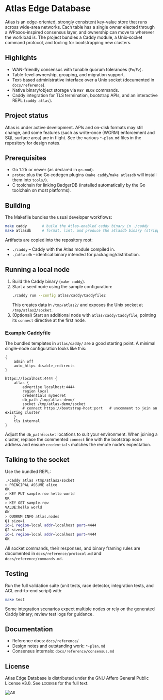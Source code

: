 # Atlas Edge Database

Atlas is an edge-oriented, strongly consistent key-value store that runs across wide-area networks. Each table has a
single owner elected through a WPaxos-inspired consensus layer, and ownership can move to wherever the workload is. The
project bundles a Caddy module, a Unix-socket command protocol, and tooling for bootstrapping new clusters.

## Highlights
- WAN-friendly consensus with tunable quorum tolerances (`Fn`/`Fz`).
- Table-level ownership, grouping, and migration support.
- Text-based administrative interface over a Unix socket (documented in `docs/reference`).
- Native binary/object storage via `KEY BLOB` commands.
- Caddy integration for TLS termination, bootstrap APIs, and an interactive REPL (`caddy atlas`).

## Project status
Atlas is under active development. APIs and on-disk formats may still change, and some features (such as write-once (WORM)
enforcement and SQL surface area) are in flight. See the various `*-plan.md` files in the repository for design notes.

## Prerequisites
- Go 1.25 or newer (as declared in `go.mod`).
- `protoc` plus the Go codegen plugins (`make caddy`/`make atlasdb` will install them into `tools/`).
- C toolchain for linking BadgerDB (installed automatically by the Go toolchain on most platforms).

## Building
The Makefile bundles the usual developer workflows:

```sh
make caddy       # build the Atlas-enabled caddy binary in ./caddy
make atlasdb     # format, lint, and produce the atlasdb binary (stripped caddy build)
```

Artifacts are copied into the repository root:
- `./caddy` – Caddy with the Atlas module compiled in.
- `./atlasdb` – identical binary intended for packaging/distribution.

## Running a local node
1. Build the Caddy binary (`make caddy`).
2. Start a seed node using the sample configuration:
   ```sh
   ./caddy run --config atlas/caddy/Caddyfile2
   ```
   This creates data in `/tmp/atlas2/` and exposes the Unix socket at `/tmp/atlas2/socket`.
3. (Optional) Start an additional node with `atlas/caddy/Caddyfile`, pointing its `connect` directive at the first node.

### Example Caddyfile
The bundled templates in `atlas/caddy/` are a good starting point. A minimal single-node configuration looks like this:

```caddyfile
{
    admin off
    auto_https disable_redirects
}

https://localhost:4444 {
    atlas {
        advertise localhost:4444
        region local
        credentials mySecret
        db_path /tmp/atlas-demo/
        socket /tmp/atlas-demo/socket
        # connect https://bootstrap-host:port   # uncomment to join an existing cluster
    }
    tls internal
}
```

Adjust the `db_path`/`socket` locations to suit your environment. When joining a cluster, replace the commented `connect`
line with the bootstrap node address and ensure `credentials` matches the remote node’s expectation.

## Talking to the socket
Use the bundled REPL:

```sh
./caddy atlas /tmp/atlas2/socket
> PRINCIPAL ASSUME alice
OK
> KEY PUT sample.row hello world
OK
> KEY GET sample.row
VALUE:hello world
OK
> QUORUM INFO atlas.nodes
Q1 size=1
id=1 region=local addr=localhost port=4444
Q2 size=1
id=1 region=local addr=localhost port=4444
OK
```

All socket commands, their responses, and binary framing rules are documented in `docs/reference/protocol.md` and
`docs/reference/commands.md`.

## Testing
Run the full validation suite (unit tests, race detector, integration tests, and ACL end-to-end script) with:

```sh
make test
```

Some integration scenarios expect multiple nodes or rely on the generated Caddy binary; review test logs for guidance.

## Documentation
- Reference docs: `docs/reference/`
- Design notes and outstanding work: `*-plan.md`
- Consensus internals: `docs/reference/consensus.md`

## License
Atlas Edge Database is distributed under the GNU Affero General Public License v3.0. See `LICENSE` for the full text.

![Alt](https://repobeats.axiom.co/api/embed/c76f05a70d3f12ea0e927f16919d7cae3580bac4.svg "Repobeats analytics image")

